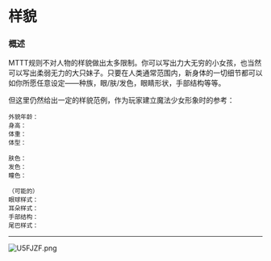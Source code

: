 # 样貌

### 概述

MTTT规则不对人物的样貌做出太多限制。你可以写出力大无穷的小女孩，也当然可以写出柔弱无力的大只妹子。只要在人类通常范围内，新身体的一切细节都可以如你所愿任意设定——种族，眼/肤/发色，眼睛形状，手部结构等等。

但这里仍然给出一定的样貌范例，作为玩家建立魔法少女形象时的参考：

```text
外貌年龄：
身高：
体重：
体型：

肤色：
发色：
瞳色：

（可能的）
眼球样式：
耳朵样式：
手部结构：
尾巴样式：
```

***

<img src="https://s1.ax1x.com/2020/07/20/U5FJZF.png" alt="U5FJZF.png" border="0" />


